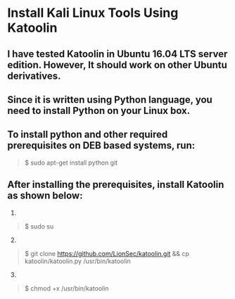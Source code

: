 # Install Kali Linux Tools Using Katoolin

## I have tested Katoolin in Ubuntu 16.04 LTS server edition. However, It should work on other Ubuntu derivatives.

## Since it is written using Python language, you need to install Python on your Linux box.

## To install python and other required prerequisites on DEB based systems, run:
> $ sudo apt-get install python git

## After installing the prerequisites, install Katoolin as shown below:

1. 
> $ sudo su
2. 
> $ git clone https://github.com/LionSec/katoolin.git && cp katoolin/katoolin.py /usr/bin/katoolin
3. 
> $ chmod +x /usr/bin/katoolin